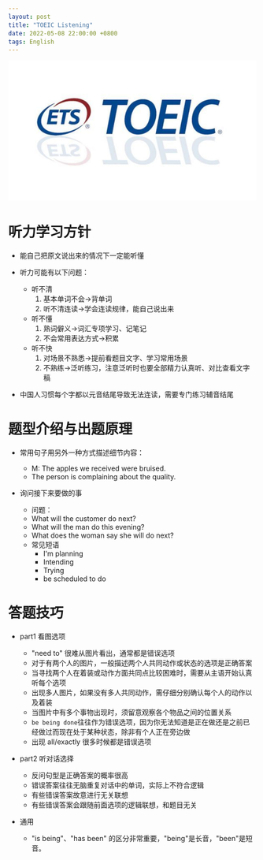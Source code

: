 ```yaml
---
layout: post
title: "TOEIC Listening"
date: 2022-05-08 22:00:00 +0800
tags: English
---
```


![TOEIC](/assets/images/2022-04-23-TOEIC_vocabulary_1.jpg)

# 听力学习方针

- 能自己把原文说出来的情况下一定能听懂

- 听力可能有以下问题：

  - 听不清
    1.  基本单词不会->背单词
    2.  听不清连读->学会连读规律，能自己说出来
  - 听不懂
    1. 熟词僻义->词汇专项学习、记笔记
    2. 不会常用表达方式->积累
  - 听不快
    1. 对场景不熟悉->提前看题目文字、学习常用场景
    2. 不熟练->泛听练习，注意泛听时也要全部精力认真听、对比查看文字稿

- 中国人习惯每个字都以元音结尾导致无法连读，需要专门练习辅音结尾

# 题型介绍与出题原理

- 常用句子用另外一种方式描述细节内容：

  - M: The apples we received were bruised.
  - The person is complaining about the quality.

- 询问接下来要做的事
  - 问题：
  - What will the customer do next?
  - What will the man do this evening?
  - What does the woman say she will do next?
  - 常见短语
    - I'm planning
    - Intending
    - Trying
    - be scheduled to do

# 答题技巧

- part1 看图选项

  - "need to" 很难从图片看出，通常都是错误选项
  - 对于有两个人的图片，一般描述两个人共同动作或状态的选项是正确答案
  - 当寻找两个人在着装或动作方面共同点比较困难时，需要从主语开始认真听每个选项
  - 出现多人图片，如果没有多人共同动作，需仔细分别确认每个人的动作以及着装
  - 当图片中有多个事物出现时，须留意观察各个物品之间的位置关系
  - `be being done`往往作为错误选项，因为你无法知道是正在做还是之前已经做过而现在处于某种状态，除非有个人正在旁边做
  - 出现 all/exactly 很多时候都是错误选项

- part2 听对话选择

  - 反问句型是正确答案的概率很高
  - 错误答案往往无脑重复对话中的单词，实际上不符合逻辑
  - 有些错误答案故意进行无关联想
  - 有些错误答案会跟随前面选项的逻辑联想，和题目无关

- 通用
  - "is being"、"has been" 的区分非常重要，"being"是长音，"been"是短音。
